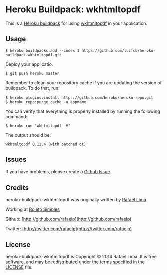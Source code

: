 # Heroku Buildpack: wkhtmltopdf

This is a [Heroku buildpack](http://devcenter.heroku.com/articles/buildpacks) for using [wkhtmltopdf](http://wkhtmltopdf.org/) in your application.


## Usage

    $ heroku buildpacks:add --index 1 https://github.com/luzfcb/heroku-buildpack-wkhtmltopdf.git

Deploy your applicatio.

    $ git push heroku master

Remember to clean your repository cache if you are updating the version of buildpack. To do that, run:

    $ heroku plugins:install https://github.com/heroku/heroku-repo.git
    $ heroku repo:purge_cache -a appname

You can verify that everything is properly installed by running the following command:

    $ heroku run "wkhtmltopdf -V"

The output should be:

    wkhtmltopdf 0.12.4 (with patched qt)

## Issues

If you have problems, please create a [Github Issue](https://github.com/rafaelp/heroku-buildpack-wkhtmltopdf/issues).

## Credits

heroku-buildpack-wkhtmltopdf was originally written by [Rafael Lima](http://rafael.adm.br).

Working at [Boleto Simples](https://boletosimples.com.br)

Github: [http://github.com/rafaelp](http://github.com/rafaelp)

Twitter: [http://twitter.com/rafaelp](http://twitter.com/rafaelp)

## License

heroku-buildpack-wkhtmltopdf is Copyright © 2014 Rafael Lima. It is free software, and may be redistributed under the terms specified in the [LICENSE](https://github.com/rafaelp/heroku-buildpack-wkhtmltopdf/blob/master/LICENSE) file.
